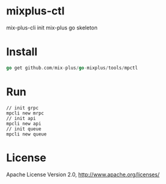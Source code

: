 # mixplus-ctl

mix-plus-cli init mix-plus go skeleton


# Install
```go
go get github.com/mix-plus/go-mixplus/tools/mpctl
```

# Run
```
// init grpc
mpcli new mrpc
// init api 
mpcli new api
// init queue
mpcli new queue
```

# License
Apache License Version 2.0, http://www.apache.org/licenses/

